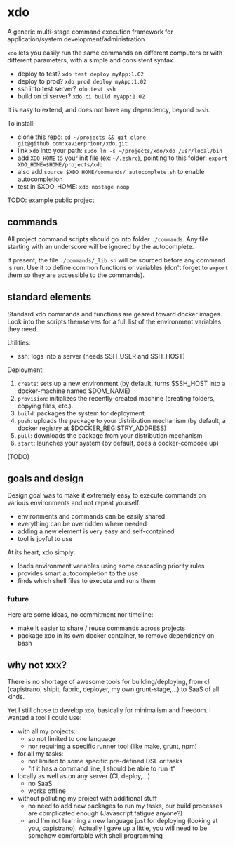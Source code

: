 # xdo
A generic multi-stage command execution framework for application/system development/administration

`xdo` lets you easily run the same commands on different computers or with different parameters,
with a simple and consistent syntax.

- deploy to test? `xdo test deploy myApp:1.02`
- deploy to prod? `xdo prod deploy myApp:1.02`
- ssh into test server? `xdo test ssh`
- build on ci server? `xdo ci build myApp:1.02`

It is easy to extend, and does not have any dependency, beyond `bash`.

To install:

- clone this repo: `cd ~/projects && git clone git@github.com:xavierpriour/xdo.git`
- link `xdo` into your path: `sudo ln -s ~/projects/xdo/xdo /usr/local/bin` 
- add `XDO_HOME` to your init file (ex: `~/.zshrc`), pointing to this folder: `export XDO_HOME=$HOME/projects/xdo`
- also add `source $XDO_HOME/commands/_autocomplete.sh` to enable autocompletion
- test in $XDO_HOME: `xdo nostage noop`

TODO: example public project

## commands

All project command scripts should go into folder `./commands`.
Any file starting with an underscore will be ignored by the autocomplete.

If present, the file `./commands/_lib.sh` will be sourced before any command is run.
Use it to define common functions or variables
(don't forget to `export` them so they are accessible to the commands).

## standard elements

Standard xdo commands and functions are geared toward docker images.
Look into the scripts themselves for a full list of the environment variables they need.

Utilities:

- ssh: logs into a server (needs SSH_USER and SSH_HOST)

Deployment:

1. `create`: sets up a new environment (by default, turns $SSH_HOST into a docker-machine named $DOM_NAME)
1. `provision`: initializes the recently-created machine (creating folders, copying files, etc.).
1. `build`: packages the system for deployment
1. `push`: uploads the package to your distribution mechanism (by default, a docker registry at $DOCKER_REGISTRY_ADDRESS)
1. `pull`: downloads the package from your distribution mechanism
1. `start`: launches your system (by default, does a docker-compose up)

(TODO)

## goals and design

Design goal was to make it extremely easy to execute commands on various environments and
not repeat yourself:

- environments and commands can be easily shared
- everything can be overridden where needed
- adding a new element is very easy and self-contained
- tool is joyful to use

At its heart, xdo simply:

- loads environment variables using some cascading priority rules
- provides smart autocompletion to the use
- finds which shell files to execute and runs them

### future

Here are some ideas, no commitment nor timeline:

- make it easier to share / reuse commands across projects
- package xdo in its own docker container, to remove dependency on bash

## why not xxx?

There is no shortage of awesome tools for building/deploying, from cli
(capistrano, shipit, fabric, deployer, my own grunt-stage,...)
to SaaS of all kinds.

Yet I still chose to develop `xdo`, basically for minimalism and freedom.
I wanted a tool I could use:

- with all my projects:
    - so not limited to one language
    - nor requiring a specific runner tool (like make, grunt, npm)
- for all my tasks:
    - not limited to some specific pre-defined DSL or tasks
    - "if it has a command line, I should be able to run it"
- locally as well as on any server (CI, deploy,...)
    - no SaaS
    - works offline
- without polluting my project with additional stuff
    - no need to add new packages to run my tasks,
    our build processes are complicated enough (Javascript fatigue anyone?)
    - and I'm not learning a new language just for deploying (looking at you, capistrano).
    Actually I gave up a little, you will need to be somehow comfortable with shell programming 
